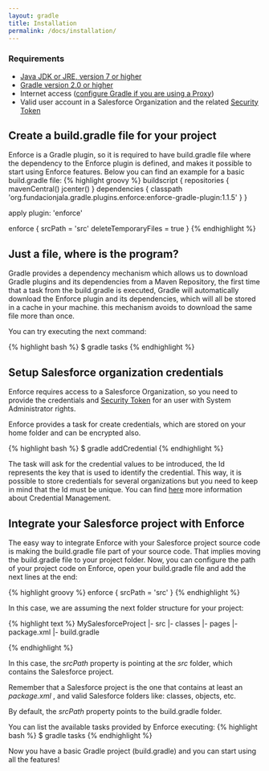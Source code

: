 ```yaml
---
layout: gradle
title: Installation
permalink: /docs/installation/
---
```



### Requirements
 * [Java JDK or JRE, version 7 or higher](http://java.com/en/)
 * [Gradle version 2.0 or higher](https://gradle.org/docs/current/userguide/installation.html)
 * Internet access ([configure Gradle if you are using a Proxy](https://gradle.org/docs/current/userguide/build_environment.html))
 * Valid user account in a Salesforce Organization and the related [Security Token](https://help.salesforce.com/apex/HTViewHelpDoc?id=user_security_token.htm)

## Create a build.gradle file for your project

Enforce is a Gradle plugin, so it is required to have build.gradle file where the dependency to the Enforce plugin is defined, and makes it possible to start using Enforce features. Below you can find an example for a basic build.gradle  file:
{% highlight groovy %}
   buildscript {
       repositories {
           mavenCentral()
           jcenter()
       }
       dependencies {
           classpath 'org.fundacionjala.gradle.plugins.enforce:enforce-gradle-plugin:1.1.5'
       }
   }
   
   apply plugin: 'enforce'
   
   enforce {
     srcPath = 'src'
     deleteTemporaryFiles = true
   }
{% endhighlight %}

## Just a file, where is the program?
Gradle provides a dependency mechanism which allows us to download  Gradle plugins and its dependencies from a Maven Repository, the first time that a task from the build.gradle  is executed, Gradle will automatically download  the Enforce plugin and its dependencies, which will all be stored  in a cache in your machine. this mechanism  avoids to download  the same file more than once.

You can try executing the next command:

{% highlight bash %}
   $ gradle tasks
{% endhighlight %}


## Setup Salesforce organization credentials
Enforce requires access to a Salesforce Organization, so you need to provide the credentials and [Security Token](https://help.salesforce.com/apex/HTViewHelpDoc?id=user_security_token.htm) for an user with System Administrator rights.

Enforce provides a task for create credentials, which are stored on your home folder and can be encrypted also.

{% highlight bash %}
   $ gradle addCredential
{% endhighlight %}


The task will ask for the credential values to be introduced, the Id represents the key that is used to identify the credential. This way, it is possible to store credentials for several organizations but you need to keep in mind that the Id must be unique. You can find <a href="{{ site.url }}/docs/credentials/" target="_blank">here</a> more information about Credential  Management.

## Integrate your Salesforce project with Enforce

The easy way to integrate Enforce with your Salesforce project source code is making the build.gradle file part of your source code. That implies moving the build.gradle  file to your project folder.
Now, you can configure the path of your project code on Enforce, open your build.gradle file and add the next lines at the end:

{% highlight groovy %}
  enforce {
    srcPath = 'src'
  }
{% endhighlight %}

In this case, we are assuming the next folder structure for your project:

{% highlight text %}
MySalesforceProject
|- src
   |- classes
   |- pages
   |- package.xml
|- build.gradle
  
{% endhighlight %}

In this case, the _srcPath_ property is pointing at the _src_ folder, which contains the Salesforce project.

<div class="note info">
  <p>Remember that a Salesforce project is the one that contains at least an <em>package.xml</em> , and valid Salesforce folders like: classes, objects, etc.</p>
</div>

By default, the _srcPath_ property points to the build.gradle folder.

You can list the available tasks provided by Enforce executing:
{% highlight bash %}
   $ gradle tasks
{% endhighlight %}

Now you have a basic Gradle project (build.gradle) and you can start using all the features!
